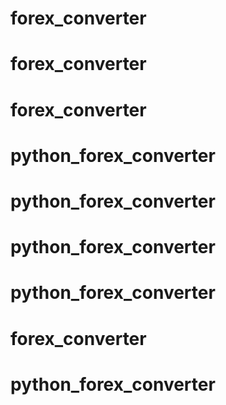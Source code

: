 # forex_converter
# forex_converter
# forex_converter
# python_forex_converter
# python_forex_converter
# python_forex_converter
# python_forex_converter
# forex_converter
# python_forex_converter

